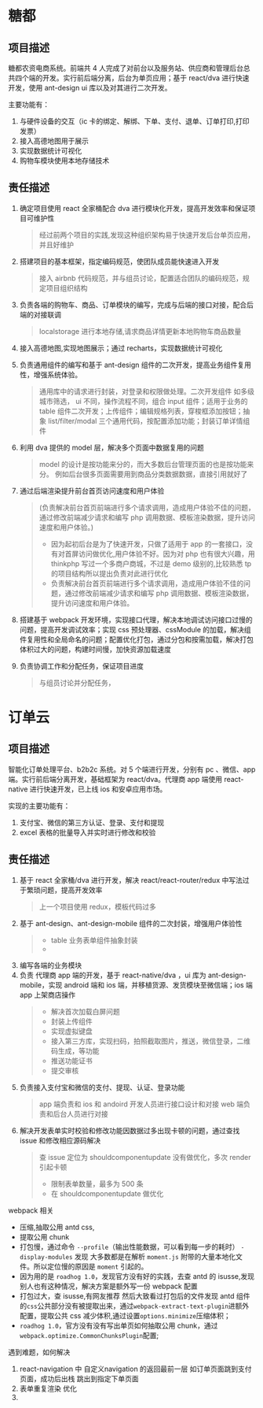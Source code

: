 # 糖都

## 项目描述

糖都农资电商系统。前端共 4 人完成了对前台以及服务站、供应商和管理后台总共四个端的开发。实行前后端分离，后台为单页应用；基于 react/dva 进行快速开发，使用 ant-design ui 库以及对其进行二次开发。

主要功能有：

1.  与硬件设备的交互（ic 卡的绑定、解绑、下单、支付、退单、订单打印,打印发票）
2.  接入高德地图用于展示
3.  实现数据统计可视化
4.  购物车模块使用本地存储技术

## 责任描述

1.  确定项目使用 react 全家桶配合 dva 进行模块化开发，提高开发效率和保证项目可维护性
    > 经过前两个项目的实践,发现这种组织架构易于快速开发后台单页应用，并且好维护
2.  搭建项目的基本框架，指定编码规范，使团队成员能快速进入开发
    > 接入 airbnb 代码规范，并与组员讨论，配置适合团队的编码规范，规定项目组织结构
3.  负责各端的购物车、商品、订单模块的编写，完成与后端的接口对接，配合后端的对接联调
    > localstorage 进行本地存储,请求商品详情更新本地购物车商品数量
4.  接入高德地图,实现地图展示；通过 recharts，实现数据统计可视化
5.  负责通用组件的编写和基于 ant-design 组件的二次开发，提高业务组件复用性，增强系统体验。

    > 通用库中的请求进行封装，对登录和权限做处理。二次开发组件 如多级城市筛选， ui 不同，操作流程不同，组合 input 组件；适用于业务的 table 组件二次开发；上传组件；编辑规格列表，穿梭框添加按钮；抽象 list/filter/modal 三个通用代码，按配置添加功能；封装订单详情组件

6.  利用 dva 提供的 model 层，解决多个页面中数据复用的问题
    > model 的设计是按功能来分的，而大多数后台管理页面的也是按功能来分。 例如后台很多页面需要用到商品分类数据数据，直接引用就好了
7.  通过后端渲染提升前台首页访问速度和用户体验

    > (负责解决前台首页前端进行多个请求调用，造成用户体验不佳的问题，通过修改前端减少请求和编写 php 调用数据、模板渲染数据，提升访问速度和用户体验。)
    >
    > * 因为起初后台是为了快速开发，只做了适用于 app 的一套接口，没有对首屏访问做优化,用户体验不好。因为对 php 也有很大兴趣，用 thinkphp 写过一个多商户商城，不过是 demo 级别的,比较熟悉 tp 的项目结构所以提出负责对此进行优化
    > * 负责解决前台首页前端进行多个请求调用，造成用户体验不佳的问题，通过修改前端减少请求和编写 php 调用数据、模板渲染数据，提升访问速度和用户体验。

8.  搭建基于 webpack 开发环境，实现接口代理，解决本地调试访问接口过慢的问题，提高开发调试效率；实现 css 预处理器、cssModule 的加载，解决组件复用性和全局命名的问题；配置优化打包，通过分包和按需加载，解决打包体积过大的问题，构建时间慢，加快资源加载速度

9)  负责协调工作和分配任务，保证项目进度
    > 与组员讨论并分配任务，

# 订单云

## 项目描述

智能化订单处理平台、b2b2c 系统。对 5 个端进行开发，分别有 pc 、微信、app 端。实行前后端分离开发，基础框架为 react/dva。代理商 app 端使用 react-native 进行快速开发，已上线 ios 和安卓应用市场。

实现的主要功能有：

1.  支付宝、微信的第三方认证、登录、支付和提现
2.  excel 表格的批量导入并实时进行修改和校验

## 责任描述

1.  基于 react 全家桶/dva 进行开发，解决 react/react-router/redux 中写法过于繁琐问题，提高开发效率
    > 上一个项目使用 redux，模板代码过多
2.  基于 ant-design、ant-design-mobile 组件的二次封装，增强用户体验性
    > * table 业务表单组件抽象封装
    > *
3.  编写各端的业务模块
4.  负责 代理商 app 端的开发，基于 react-native/dva ，ui 库为 ant-design-mobile，实现 android 端和 ios 端，并移植货源、发货模块至微信端；ios 端 app 上架商店操作
    > * 解决首次加载白屏问题
    > * 封装上传组件
    > * 实现虚拟键盘
    > * 接入第三方库，实现扫码，拍照截取图片，推送，微信登录，二维码生成，等功能
    > * 推送功能证书
    > * 提交审核
    > 
5.  负责接入支付宝和微信的支付、提现、认证、登录功能
    > app 端负责和 ios 和 andoird 开发人员进行接口设计和对接
    > web 端负责和后台人员进行对接
6.  解决开发表单实时校验和修改功能因数据过多出现卡顿的问题，通过查找 issue 和修改相应源码解决
    > 查 issue 定位为 shouldcomponentupdate 没有做优化，多次 render 引起卡顿
    >
    > * 限制表单数量，最多为 500 条
    > * 在 shouldcomponentupdate 做优化


webpack 相关

* 压缩,抽取公用 antd css,
* 提取公用 chunk
* 打包慢，通过命令 `--profile`（输出性能数据，可以看到每一步的耗时） `-display-modules` 发现 大多数都是在解析 `moment.js` 附带的大量本地化文件。所以定位慢的原因是 `moment` 引起的。
* 因为用的是 `roadhog 1.0`，发现官方没有好的实践，去查 antd 的 isusse,发现别人也有这种情况，解决方案是额外写一份 webpack 配置
* 打包过大，查 isusse,有网友推荐 然后大致看过打包后的文件发现 antd 组件的`css`公共部分没有被提取出来，通过`webpack-extract-text-plugin`进额外配置，提取公共 css 减少体积,通过设置`options.minimize`压缩体积；
* `roadhog 1.0`，官方没有没有写出单页如何抽取公用 chunk，通过`webpack.optimize.CommonChunksPlugin`配置;


遇到难题，如何解决

1. react-navigation 中 自定义navigation 的返回最前一层 如订单页面跳到支付页面，成功后出栈 跳出到指定下单页面
2. 表单重复渲染 优化
3. 